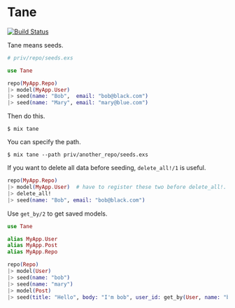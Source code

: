 # Tane

[![Build Status](https://travis-ci.org/Joe-noh/tane.svg?branch=master)](https://travis-ci.org/Joe-noh/tane)

Tane means seeds.

```elixir
# priv/repo/seeds.exs

use Tane

repo(MyApp.Repo)
|> model(MyApp.User)
|> seed(name: "Bob",  email: "bob@black.com")
|> seed(name: "Mary", email: "mary@blue.com")
```

Then do this.

```
$ mix tane
```

You can specify the path.

```
$ mix tane --path priv/another_repo/seeds.exs
```

If you want to delete all data before seeding, `delete_all!/1` is useful.

```elixir
repo(MyApp.Repo)
|> model(MyApp.User)  # have to register these two before delete_all!.
|> delete_all!
|> seed(name: "Bob", email: "bob@black.com")
```

Use `get_by/2` to get saved models.

```elixir
use Tane

alias MyApp.User
alias MyApp.Post
alias MyApp.Repo

repo(Repo)
|> model(User)
|> seed(name: "bob")
|> seed(name: "mary")
|> model(Post)
|> seed(title: "Hello", body: "I'm bob", user_id: get_by(User, name: "bob").id)
```
